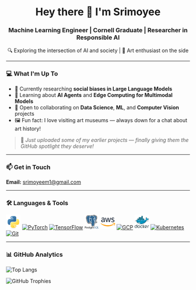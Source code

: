 <h1 align="center">Hey there 👋 I'm Srimoyee</h1>
<h3 align="center">Machine Learning Engineer | Cornell Graduate | Researcher in Responsible AI</h3>

<p align="center">
  🔍 Exploring the intersection of AI and society | 🎨 Art enthusiast on the side
</p>

---

### 💻 What I'm Up To

- 🔭 Currently researching **social biases in Large Language Models**  
- 🌱 Learning about **AI Agents** and **Edge Computing for Multimodal Models**  
- 🤝 Open to collaborating on **Data Science**, **ML**, and **Computer Vision** projects  
- 🖼️ Fun fact: I love visiting art museums — always down for a chat about art history!

> 📝 *Just uploaded some of my earlier projects — finally giving them the GitHub spotlight they deserve!*

---

### 📫 Get in Touch

**Email:** srimoyeem1@gmail.com  

---

### 🛠️ Languages & Tools

<p align="left">
  <a href="https://www.python.org" target="_blank"><img src="https://raw.githubusercontent.com/devicons/devicon/master/icons/python/python-original.svg" alt="Python" width="40" height="40"/></a>
  <a href="https://pytorch.org/" target="_blank"><img src="https://www.vectorlogo.zone/logos/pytorch/pytorch-icon.svg" alt="PyTorch" width="40" height="40"/></a>
  <a href="https://www.tensorflow.org" target="_blank"><img src="https://www.vectorlogo.zone/logos/tensorflow/tensorflow-icon.svg" alt="TensorFlow" width="40" height="40"/></a>
  <a href="https://www.postgresql.org" target="_blank"><img src="https://raw.githubusercontent.com/devicons/devicon/master/icons/postgresql/postgresql-original-wordmark.svg" alt="PostgreSQL" width="40" height="40"/></a>
  <a href="https://aws.amazon.com" target="_blank"><img src="https://raw.githubusercontent.com/devicons/devicon/master/icons/amazonwebservices/amazonwebservices-original-wordmark.svg" alt="AWS" width="40" height="40"/></a>
  <a href="https://cloud.google.com" target="_blank"><img src="https://www.vectorlogo.zone/logos/google_cloud/google_cloud-icon.svg" alt="GCP" width="40" height="40"/></a>
  <a href="https://www.docker.com/" target="_blank"><img src="https://raw.githubusercontent.com/devicons/devicon/master/icons/docker/docker-original-wordmark.svg" alt="Docker" width="40" height="40"/></a>
  <a href="https://kubernetes.io" target="_blank"><img src="https://www.vectorlogo.zone/logos/kubernetes/kubernetes-icon.svg" alt="Kubernetes" width="40" height="40"/></a>
  <a href="https://git-scm.com/" target="_blank"><img src="https://www.vectorlogo.zone/logos/git-scm/git-scm-icon.svg" alt="Git" width="40" height="40"/></a>
</p>

---

### 📊 GitHub Analytics

<p align="left">
  <img src="https://github-readme-stats.vercel.app/api/top-langs?username=srimoyee1212&show_icons=true&locale=en&layout=compact" alt="Top Langs"/>
</p>

<p align="left">
  <img src="https://github-profile-trophy.vercel.app/?username=srimoyee1212" alt="GitHub Trophies"/>
</p>
